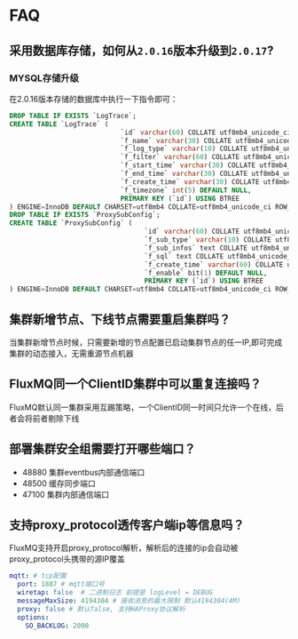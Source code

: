 # FAQ

## 采用数据库存储，如何从`2.0.16`版本升级到`2.0.17`?

### MYSQL存储升级
在2.0.16版本存储的数据库中执行一下指令即可：
```sql
DROP TABLE IF EXISTS `LogTrace`;
CREATE TABLE `LogTrace` (
                            `id` varchar(60) COLLATE utf8mb4_unicode_ci NOT NULL,
                            `f_name` varchar(30) COLLATE utf8mb4_unicode_ci DEFAULT NULL,
                            `f_log_type` varchar(10) COLLATE utf8mb4_unicode_ci DEFAULT NULL,
                            `f_filter` varchar(60) COLLATE utf8mb4_unicode_ci DEFAULT NULL,
                            `f_start_time` varchar(30) COLLATE utf8mb4_unicode_ci DEFAULT NULL,
                            `f_end_time` varchar(30) COLLATE utf8mb4_unicode_ci DEFAULT NULL,
                            `f_create_time` varchar(30) COLLATE utf8mb4_unicode_ci DEFAULT NULL,
                            `f_timezone` int(5) DEFAULT NULL,
                            PRIMARY KEY (`id`) USING BTREE
) ENGINE=InnoDB DEFAULT CHARSET=utf8mb4 COLLATE=utf8mb4_unicode_ci ROW_FORMAT=DYNAMIC;
DROP TABLE IF EXISTS `ProxySubConfig`;
CREATE TABLE `ProxySubConfig` (
                                  `id` varchar(60) COLLATE utf8mb4_unicode_ci NOT NULL,
                                  `f_sub_type` varchar(10) COLLATE utf8mb4_unicode_ci DEFAULT NULL,
                                  `f_sub_infos` text COLLATE utf8mb4_unicode_ci,
                                  `f_sql` text COLLATE utf8mb4_unicode_ci,
                                  `f_create_time` varchar(60) COLLATE utf8mb4_unicode_ci DEFAULT NULL,
                                  `f_enable` bit(1) DEFAULT NULL,
                                  PRIMARY KEY (`id`) USING BTREE
) ENGINE=InnoDB DEFAULT CHARSET=utf8mb4 COLLATE=utf8mb4_unicode_ci ROW_FORMAT=DYNAMIC;
```



## 集群新增节点、下线节点需要重启集群吗？

当集群新增节点时候，只需要新增的节点配置已启动集群节点的任一IP,即可完成集群的动态接入，无需重源节点机器

## FluxMQ同一个ClientID集群中可以重复连接吗？

FluxMQ默认同一集群采用互踢策略，一个ClientID同一时间只允许一个在线，后者会将前者剔除下线

## 部署集群安全组需要打开哪些端口？
- 48880 集群eventbus内部通信端口
- 48500 缓存同步端口
- 47100 集群内部通信端口


## 支持proxy_protocol透传客户端ip等信息吗？

FluxMQ支持开启proxy_protocol解析，解析后的连接的ip会自动被proxy_protocol头携带的源IP覆盖

```YAML
mqtt: # tcp配置
  port: 1887 # mqtt端口号
  wiretap: false  # 二进制日志 前提是 logLevel = DEBUG
  messageMaxSize: 4194304 # 接收消息的最大限制 默认4194304(4M)
  proxy: false # 默认false, 支持HAProxy协议解析  
  options:
    SO_BACKLOG: 2000
```